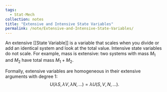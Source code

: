 ```yaml
---
tags:
  - Stat-Mech
collection: notes
title: "Extensive and Intensive State Variables"
permalink: /note/Extensive-and-Intensive-State-Variables/
---
```

An extensive [[State Variable]] is a variable that scales when you divide or add an identical system and look at the total value. Intensive state variables do not scale. For example, mass is extensive: two systems with mass $M_1$ and $M_2$ have total mass $M_1 + M_2$.

Formally, extensive variables are homogeneous in their extensive arguments with degree 1:
$$
U(\lambda S, \lambda V, \lambda N,\ldots) = \lambda U(S,V,N,\ldots).
$$

